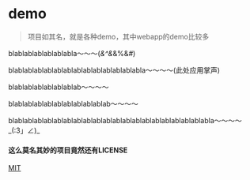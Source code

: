 # demo
>项目如其名，就是各种demo，其中webapp的demo比较多

blablablablablablabla～～～(*&^&*&%$%*&%%%*$&*#*)

blablablablablablablablablablablablablabla～～～～(此处应用掌声)

blablablablablablablab～～～～

blablablablablablablablablablab～～～～

blablablablablablablablablablablablablablablablablablablablabla～～～～ \_(:3」∠)\_

#### 这么莫名其妙的项目竟然还有LICENSE

[MIT](/LICENSE)

